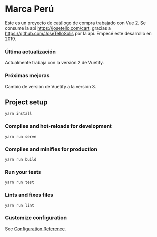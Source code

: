 # Marca Perú
Este es un proyecto de catálogo de compra trabajado con Vue 2. Se consume la api 
https://josetello.com/cart, gracias a https://github.com/JoseTelloSolis por la api.
Empecé este desarrollo en 2019.

### Última actualización
Actualmente trabaja con la versión 2 de Vuetify.

### Próximas mejoras
Cambio de versión de Vuetify a la versión 3.

## Project setup
```
yarn install
```

### Compiles and hot-reloads for development
```
yarn run serve
```

### Compiles and minifies for production
```
yarn run build
```

### Run your tests
```
yarn run test
```

### Lints and fixes files
```
yarn run lint
```

### Customize configuration
See [Configuration Reference](https://cli.vuejs.org/config/).
